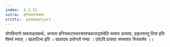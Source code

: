 ```yaml
---
index:  4.2.51
sutra:  इनित्रकट्यचश्च
vritti:  padamanjari
---
```


योगविभागो यथासङ्ख्यार्थः, अन्यता हनित्रकट्यचस्त्रयश्चकाराद्यश्चेति चत्वारः प्रत्ययाः, प्रकृतयस्तु तिस्र इति वैषम्यं स्यात् ।
खलादिभ्य इति । खलादयः प्रयोगतो गम्याः । एतेऽपि प्रत्ययाः स्वभावतः स्त्रियामेव ।।
